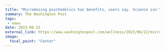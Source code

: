 ```yaml
---
title: "Microdosing psychedelics has benefits, users say. Science isn't convinced."
summary: The Washington Post
tags:
 - news
date: 2023-06-22
external_link: https://www.washingtonpost.com/wellness/2023/06/22/microdosing-mushrooms-psychedelics-mental-health/
image:
  focal_point: "Center"
---
```

